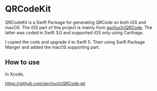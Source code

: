 # QRCodeKit

QRCodeKit is a Swift Package for generating QRCode on both iOS and macOS. The iOS part of this project is mainly from [aschuch/QRCode](https://github.com/aschuch/QRCode). The latter was coded in Swift 3.0 and supported iOS only using Carthage.

I copied the code and upgrade it to Swift 5. Then using Swift Package Manger and added the macOS supporting part.

## How to use

In Xcode, 

https://github.com/aschuch/QRCode.git